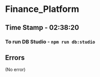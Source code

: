 # Finance_Platform

## Time Stamp - 02:38:20

### To run DB Studio - ``` npm run db:studio ```

## Errors
(No error)